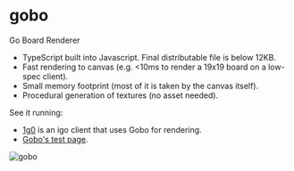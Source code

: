 # gobo
Go Board Renderer
- TypeScript built into Javascript. Final distributable file is below 12KB.
- Fast rendering to canvas (e.g. <10ms to render a 19x19 board on a low-spec client).
- Small memory footprint (most of it is taken by the canvas itself).
- Procedural generation of textures (no asset needed).

See it running:
- [1g0](https://ig0.herokuapp.com/) is an igo client that uses Gobo for rendering.
- [Gobo's test page](https://rawgit.com/kubicle/gobo/master/test/test.html).

![gobo](https://user-images.githubusercontent.com/5130338/38174153-1fa543d8-3604-11e8-80c7-d81036e5b3ff.jpg)
